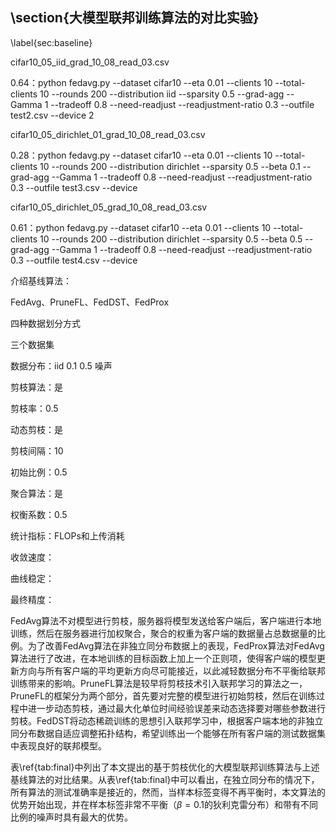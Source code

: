 ## \section{大模型联邦训练算法的对比实验}

\label{sec:baseline}

cifar10_05_iid_grad_10_08_read_03.csv

0.64：python fedavg.py --dataset cifar10 --eta 0.01 --clients 10 --total-clients 10 --rounds 200 --distribution iid --sparsity 0.5 --grad-agg --Gamma 1 --tradeoff 0.8 --need-readjust --readjustment-ratio 0.3 --outfile test2.csv --device 2

cifar10_05_dirichlet_01_grad_10_08_read_03.csv

0.28：python fedavg.py --dataset cifar10 --eta 0.01 --clients 10 --total-clients 10 --rounds 200 --distribution dirichlet --sparsity 0.5 --beta 0.1 --grad-agg --Gamma 1 --tradeoff 0.8 --need-readjust --readjustment-ratio 0.3 --outfile test3.csv --device

cifar10_05_dirichlet_05_grad_10_08_read_03.csv

0.61：python fedavg.py --dataset cifar10 --eta 0.01 --clients 10 --total-clients 10 --rounds 200 --distribution dirichlet --sparsity 0.5 --beta 0.5 --grad-agg --Gamma 1 --tradeoff 0.8 --need-readjust --readjustment-ratio 0.3 --outfile test4.csv --device



介绍基线算法：

FedAvg、PruneFL、FedDST、FedProx

四种数据划分方式

三个数据集



数据分布：iid 0.1 0.5 噪声

剪枝算法：是

剪枝率：0.5

动态剪枝：是

剪枝间隔：10

初始比例：0.5

聚合算法：是

权衡系数：0.5

统计指标：FLOPs和上传消耗

收敛速度：

曲线稳定：

最终精度：



FedAvg算法不对模型进行剪枝，服务器将模型发送给客户端后，客户端进行本地训练，然后在服务器进行加权聚合，聚合的权重为客户端的数据量占总数据量的比例。为了改善FedAvg算法在非独立同分布数据上的表现，FedProx算法对FedAvg算法进行了改进，在本地训练的目标函数上加上一个正则项，使得客户端的模型更新方向与所有客户端的平均更新方向尽可能接近，以此减轻数据分布不平衡给联邦训练带来的影响。PruneFL算法是较早将剪枝技术引入联邦学习的算法之一，PruneFL的框架分为两个部分，首先要对完整的模型进行初始剪枝，然后在训练过程中进一步动态剪枝，通过最大化单位时间经验误差来动态选择要对哪些参数进行剪枝。FedDST将动态稀疏训练的思想引入联邦学习中，根据客户端本地的非独立同分布数据自适应调整拓扑结构，希望训练出一个能够在所有客户端的测试数据集中表现良好的联邦模型。

表\ref{tab:final}中列出了本文提出的基于剪枝优化的大模型联邦训练算法与上述基线算法的对比结果。从表\ref{tab:final}中可以看出，在独立同分布的情况下，所有算法的测试准确率是接近的，然而，当样本标签变得不再平衡时，本文算法的优势开始出现，并在样本标签非常不平衡（$\beta=0.1$的狄利克雷分布）和带有不同比例的噪声时具有最大的优势。